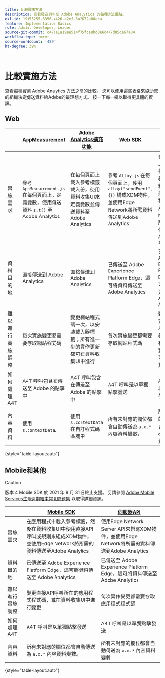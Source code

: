 ```yaml
---
title: 比較實施方法
description: 查看發送資料至 Adobe Analytics 的每種方法優點。
exl-id: 19353255-6356-4426-a2ef-5a2672a00eca
feature: Implementation Basics
role: Admin, Developer, Leader
source-git-commit: c476a1a19ae514f75fce8bd8e6d447d85de67a84
workflow-type: tm+mt
source-wordcount: '489'
ht-degree: 39%

---
```


# 比較實施方法

查看每種實施 Adobe Analytics 方法之間的比較。 您可以使用這些表格來協助您的組織決定傳送資料給Adobe的最理想方式。 按一下每一欄以取得更具體的資訊。

## Web

| | [AppMeasurement](/help/implement/js/overview.md) | [Adobe Analytics擴充功能](/help/implement/launch/overview.md) | [Web SDK](/help/implement/aep-edge/web-sdk/overview.md#web-sdk) | [Web SDK擴充功能](/help/implement/aep-edge/web-sdk/overview.md#web-sdk-extension) |
| --- | --- | --- | --- | --- |
| 實施需求 | 參考 `AppMeasurement.js` 在每個頁面上，定義變數，使用傳送資料 `s.t()` 至Adobe Analytics | 在每個頁面上載入參考標籤載入器，使用資料收集UI來定義變數並傳送資料至Adobe Analytics | 參考 `Alloy.js` 在每個頁面上，使用 `alloy("sendEvent",{})` 構成XDM物件，並使用Edge Network將所需資料傳送到Adobe Analytics | 在每個頁面上載入參考標籤載入器，使用資料收集UI來撰寫XDM物件，並使用Edge Network將所需的資料傳送到Adobe Analytics |
| 資料目的地 | 直接傳送到 Adobe Analytics | 直接傳送到 Adobe Analytics | 已傳送至 Adobe Experience Platform Edge，這可將資料傳送至 Adobe Analytics | 已傳送至 Adobe Experience Platform Edge，這可將資料傳送至 Adobe Analytics |
| 難以進行實施調整 | 每次實施變更都需要存取網站程式碼 | 變更網站程式碼一次，以安裝載入器標籤；所有進一步的實作更新都可在資料收集UI中進行 | 每次實施變更都需要存取網站程式碼 | 變更網站程式碼一次，以安裝載入器標籤；所有進一步的實作更新都可在資料收集UI中進行 |
| 如何處理 A4T | A4T 呼叫包含在傳送至 Adobe 的點擊中 | A4T 呼叫包含在傳送至 Adobe 的點擊中 | A4T 呼叫是以單獨點擊發送 | A4T 呼叫是以單獨點擊發送 |
| 內容資料 | 使用 `s.contextData`. | 使用 `s.contextData` 在自訂程式碼區塊中 | 所有未對應的欄位都會自動傳送為 `a.x.*` 內容資料變數。 | 所有未對應的欄位都會自動傳送為 `a.x.*` 內容資料變數。 |

{style="table-layout:auto"}

## Mobile和其他

>[!CAUTION]
>
>版本 4 Mobile SDK 於 2021 年 8 月 31 日終止支援。 另請參閱 [Adobe Mobile Services生命週期結束常見問題集](https://experienceleague.adobe.com/docs/discontinued/using/mobile-services.html) 以取得詳細資訊。


| | [Mobile SDK](/help/implement/aep-edge/mobile-sdk/overview.md) | [伺服器API](/help/implement/aep-edge/server-api/overview.md) |
| --- | --- | --- |
| 實施需求 | 在應用程式中載入參考標籤，然後在資料收集UI中使用直接API呼叫或規則來組成XDM物件，並使用Edge Network將所需的資料傳送至Adobe Analytics | 使用Edge Network Server API來撰寫XDM物件，並使用Edge Network將所需的資料傳送到Adobe Analytics |
| 資料目的地 | 已傳送至 Adobe Experience Platform Edge，這可將資料傳送至 Adobe Analytics | 已傳送至 Adobe Experience Platform Edge，這可將資料傳送至 Adobe Analytics |
| 難以進行實施調整 | 變更直接API呼叫所在的應用程式程式碼，或在資料收集UI中進行變更 | 每次實作變更都需要存取應用程式程式碼 |
| 如何處理 A4T | A4T 呼叫是以單獨點擊發送 | A4T 呼叫是以單獨點擊發送 |
| 內容資料 | 所有未對應的欄位都會自動傳送為 `a.x.*` 內容資料變數。 | 所有未對應的欄位都會自動傳送為 `a.x.*` 內容資料變數 |

{style="table-layout:auto"}

